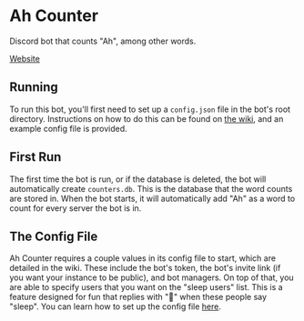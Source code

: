 # Ah Counter
Discord bot that counts "Ah", among other words.

[Website](https://ninjacheetah.github.io/projects/maintained/ahcounter)

## Running
To run this bot, you'll first need to set up a `config.json` file in the bot's root directory. Instructions on how to do this can be found on [the wiki](https://github.com/NinjaCheetah/AhCounter/wiki), and an example config file is provided.

## First Run
The first time the bot is run, or if the database is deleted, the bot will automatically create `counters.db`. This is the database that the word counts are stored in. When the bot starts, it will automatically add "Ah" as a word to count for every server the bot is in.

## The Config File
Ah Counter requires a couple values in its config file to start, which are detailed in the wiki. These include the bot's token, the bot's invite link (if you want your instance to be public), and bot managers. On top of that, you are able to specify users that you want on the "sleep users" list. This is a feature designed for fun that replies with "🧢" when these people say "sleep". You can learn how to set up the config file [here](https://github.com/NinjaCheetah/AhCounter/wiki/Configuring-the-Bot-(With-the-config-file)).
